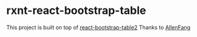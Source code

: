 # rxnt-react-bootstrap-table

This project is built on top of [react-bootstrap-table2](https://github.com/react-bootstrap-table/react-bootstrap-table2)
Thanks to [AllenFang](https://github.com/AllenFang)
